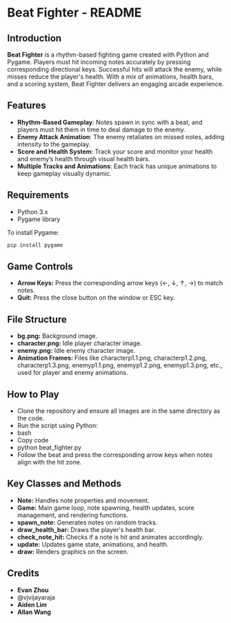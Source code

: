 # Beat Fighter - README

## Introduction
**Beat Fighter** is a rhythm-based fighting game created with Python and Pygame. Players must hit incoming notes accurately by pressing corresponding directional keys. Successful hits will attack the enemy, while misses reduce the player's health. With a mix of animations, health bars, and a scoring system, Beat Fighter delivers an engaging arcade experience.

## Features
- **Rhythm-Based Gameplay**: Notes spawn in sync with a beat, and players must hit them in time to deal damage to the enemy.
- **Enemy Attack Animation**: The enemy retaliates on missed notes, adding intensity to the gameplay.
- **Score and Health System**: Track your score and monitor your health and enemy’s health through visual health bars.
- **Multiple Tracks and Animations**: Each track has unique animations to keep gameplay visually dynamic.

## Requirements
- Python 3.x
- Pygame library

To install Pygame:
```bash
pip install pygame
```
## Game Controls
- **Arrow Keys:** Press the corresponding arrow keys (←, ↓, ↑, →) to match notes.
- **Quit:** Press the close button on the window or ESC key.
## File Structure
- **bg.png:** Background image.
- **character.png:** Idle player character image.
- **enemy.png:** Idle enemy character image.
- **Animation Frames:** Files like characterp1.1.png, characterp1.2.png, characterp1.3.png, enemyp1.1.png, enemyp1.2.png, enemyp1.3.png, etc., used for player and enemy animations.
## How to Play
- Clone the repository and ensure all images are in the same directory as the code.
- Run the script using Python:
- bash
- Copy code
- python beat_fighter.py
- Follow the beat and press the corresponding arrow keys when notes align with the hit zone.
## Key Classes and Methods
- **Note:** Handles note properties and movement.
- **Game:** Main game loop, note spawning, health updates, score management, and rendering functions.
- **spawn_note:** Generates notes on random tracks.
- **draw_health_bar:** Draws the player's health bar.
- **check_note_hit:** Checks if a note is hit and animates accordingly.
- **update:** Updates game state, animations, and health.
- **draw:** Renders graphics on the screen.
## Credits
- **Evan Zhou**
- @vjvijayaraja
- **Aiden Lim**
- **Allan Wang**

